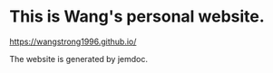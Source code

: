 # This is Wang's personal website. 
https://wangstrong1996.github.io/

The website is generated by jemdoc.

